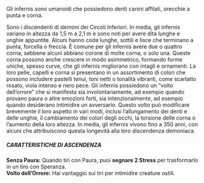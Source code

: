 Gli infernis sono umanoidi che possiedono denti canini affilati, orecchie a punta e corna. 

Sono i discendenti di demoni dei Circoli Inferiori. In media, gli infernis variano in altezza da 1,5 m a 2,1 m e sono noti per avere dita lunghe e unghie appuntite. Alcuni hanno code lunghe, sottili e lisce che terminano a punta, forcella o freccia. È comune per gli infernis avere due o quattro corna, sebbene alcuni abbiano corone di molte corna, o solo una. Queste corna possono anche crescere in modo asimmetrico, formando forme uniche, spesso curve, che gli infernis migliorano con intagli e ornamenti. La loro pelle, capelli e corna si presentano in un assortimento di colori che possono includere pastelli tenui, toni netti o tonalità vibranti, come scarlatto rosato, viola intenso e nero pece. Gli infernis possiedono un “volto dell’orrore” che si manifesta sia involontariamente, ad esempio quando provano paura o altre emozioni forti, sia intenzionalmente, ad esempio quando desiderano intimidire un avversario. Questo volto può modificare brevemente il loro aspetto in vari modi, inclusi l’allungamento dei denti e delle unghie, il cambiamento dei colori degli occhi, la torsione delle corna o l’aumento della loro altezza. In media, gli infernis vivono fino a 350 anni, con alcuni che attribuiscono questa longevità alla loro discendenza demoniaca.

##### CARATTERISTICHE DI ASCENDENZA
**Senza Paura:** Quando tiri con Paura, puoi **segnare 2 Stress** per trasformarlo in un tiro con Speranza.  
**Volto dell’Orrore:** Hai vantaggio sui tiri per intimidire creature ostili.